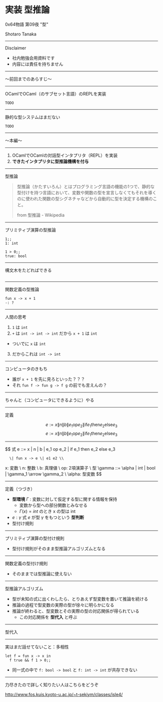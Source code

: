 # 実装 型推論

0x64物語 第09夜 "型"

Shotaro Tanaka

---

Disclaimer

* 社内勉強会用資料です
* 内容には責任を持ちません

---

～前回までのあらすじ～

---

OCamlでOCaml（のサブセット言語）のREPLを実装

```
TODO
```

---

静的な型システムはまだない

```
TODO
```

---

～本編～

---

1. OCamlでOCamlの対話型インタプリタ（REPL）を実装
2. **できたインタプリタに型推論機構を付与**

---

型推論

> 型推論（かたすいろん）とはプログラミング言語の機能の1つで、静的な型付けを持つ言語において、変数や関数の型を宣言しなくてもそれを導くのに使われた関数の型シグネチャなどから自動的に型を決定する機構のこと。
>
> from 型推論 - Wikipedia

---

プリミティブ演算の型推論

```
1;;
1: int

1 > 0;;
true: bool
```

---

構文木をたどればできる

```

```

---

関数定義の型推論

```
fun x -> x + 1
-: ?
```

---

人間の思考

1. `1` は `int`
2. `+` は `int -> int -> int` だから `x + 1` は `int`
  * ついでに `x` は `int`
3. だからこれは `int -> int`

---

コンピュータのきもち

* 誰が `x + 1` を先に見ろといった？？？
* それ `fun f -> fun g -> f g` の前でも言えんの？

---

ちゃんと（コンピュータにできるように）やる

---

定義

$$ e := x \| n \| b \| e_1 \mathrm{op} e_2 \| \mathrm{if} e_1 \mathrm{then} e_2 \mathrm{else} e_3 $$
$$ e := x \| n \| b \| e_1 \mathrm{op} e_2 \| \mathrm{if} e_1 \mathrm{then} e_2 \mathrm{else} e_3 $$

---

$$
式 e ::= x \| n \| b \| e_1 op e_2 \| if e_1 then e_2 else e_3

      \| fun x -> e \| e1 e2 \\
x: 変数 \\
n: 整数 \\
b: 真理値 \\
op: 2項演算子 \\
型 \gamma ::= \alpha \| int \| bool \| \gamma_1 \arrow \gamma_2 \\
\alpha: 型変数
$$

---

定義（つづき）

* **型環境** $\Gamma$ : 変数に対して仮定する型に関する情報を保持
  * 変数から型への部分関数とみなせる
  * $\Gamma(x) = int$ のとき x の型は int
* $e : \gamma$ 式 $e$ が型 $\gamma$ をもつという **型判断**
* 型付け規則


---

プリミティブ演算の型付け規則

$$
$$

* 型付け規則がそのまま型推論アルゴリズムとなる

---

関数定義の型付け規則

$$
$$

* そのままでは型推論に使えない

---

型推論アルゴリズム

* 型が未知の式に出くわしたら、とりあえず型変数を置いて推論を続ける
* 推論の過程で型変数の実際の型が徐々に明らかになる
* 推論が終わると、型変数とその実際の型の対応関係が得られている
  * この対応関係を **型代入** と呼ぶ

---

型代入

---

実はまだ話せてないこと：多相性

```
let f = fun x -> x in
  f true && f 1 > 0;;
```

* 同一式の中で `f: bool -> bool` と `f: int -> int` が共存できない

---

力尽きたので詳しく知りたい人はこちらをどうぞ

http://www.fos.kuis.kyoto-u.ac.jp/~t-sekiym/classes/isle4/
